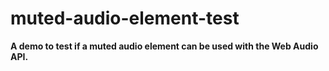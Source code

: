 # muted-audio-element-test

**A demo to test if a muted audio element can be used with the Web Audio API.**

